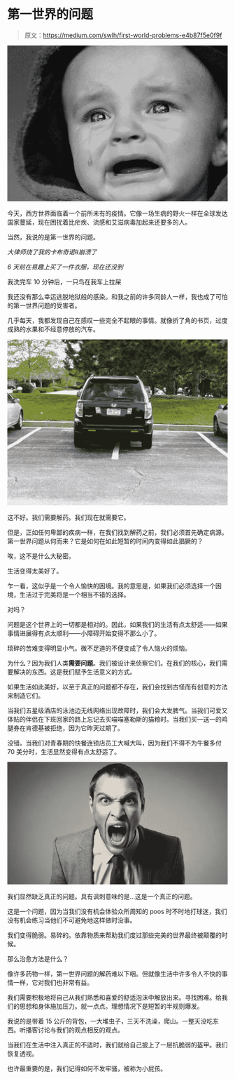 # 第一世界的问题

> 原文：<https://medium.com/swlh/first-world-problems-e4b87f5e0f9f>

![](img/99b3bf0c65a7460b6f22620fa8b422ea.png)

今天，西方世界面临着一个前所未有的疫情。它像一场生病的野火一样在全球发达国家蔓延，现在困扰着比疟疾、流感和艾滋病毒加起来还要多的人。

当然，我说的是第一世界的问题。

*大律师烧了我的卡布奇诺#崩溃了*

*6 天前在易趣上买了一件衣服，现在还没到*

我洗完车 10 分钟后，一只鸟在我车上拉屎

我还没有那么幸运逃脱地狱般的感染。和我之前的许多同龄人一样，我也成了可怕的第一世界问题的受害者。

几乎每天，我都发现自己在感叹一些完全不起眼的事情。就像折了角的书页，过度成熟的水果和不经意停放的汽车。

![](img/271d7c5b377d9a7f6759075daf5bef4c.png)

这不好。我们需要解药。我们现在就需要它。

但是，正如任何卑鄙的疾病一样，在我们找到解药之前，我们必须首先确定病源。第一世界问题从何而来？它是如何在如此短暂的时间内变得如此猖獗的？

唉，这不是什么大秘密。

生活变得太美好了。

乍一看，这似乎是一个令人愉快的困境。我的意思是，如果我们必须选择一个困境，生活过于完美将是一个相当不错的选择。

对吗？

问题是这个世界上的一切都是相对的。因此，如果我们的生活有点太舒适——如果事情进展得有点太顺利——小障碍开始变得不那么小了。

琐碎的苦难变得明显小气。微不足道的不便变成了令人恼火的烦恼。

为什么？因为我们人类**需要问题**。我们被设计来侦察它们。在我们的核心，我们需要解决的东西。这是我们赋予生活意义的方式。

如果生活如此美好，以至于真正的问题都不存在，我们会找到古怪而有创意的方法来制造它们。

当我们五星级酒店的泳池边无线网络出现故障时，我们会大发脾气。当我们可爱又体贴的伴侣在下班回家的路上忘记去买喵喵塞勒斯的猫粮时。当我们买一送一的鸡腿券在肯德基被拒绝，因为它昨天过期了。

没错。当我们对青春期的快餐连锁店员工大喊大叫，因为我们不得不为午餐多付 70 美分时，生活显然变得有点太舒适了。

![](img/74b3632636c58c64e9548d640288f83c.png)

我们显然缺乏真正的问题。具有讽刺意味的是…这是一个真正的问题。

这是一个问题，因为当我们没有机会体验众所周知的 poos 时不时地打球迷，我们没有机会练习当他们不可避免地这样做时没事。

我们变得脆弱。易碎的。依靠物质来帮助我们度过那些完美的世界最终被颠覆的时候。

那么治愈方法是什么？

像许多药物一样，第一世界问题的解药难以下咽。但就像生活中许多令人不快的事情一样，它对我们也非常有益。

我们需要积极地将自己从我们熟悉和喜爱的舒适泡沫中解放出来。寻找困难。给我们的思想和身体施加压力。就一点点。理想情况下是短暂的半规则爆发。

我说的是带着 15 公斤的背包，一大堆虫子，三天不洗澡，爬山。一整天没吃东西。听播客讨论与我们的观点相反的观点。

当我们在生活中注入真正的不适时，我们就给自己披上了一层抗脆弱的盔甲。我们恢复透视。

也许最重要的是，我们记得如何不发牢骚，被称为小屁孩。